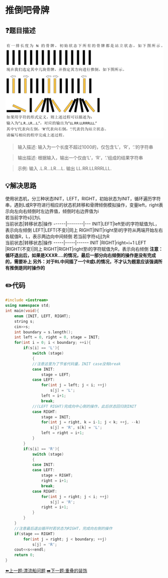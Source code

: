 # 推倒吧骨牌

## :question:题目描述
![牛客网:推倒吧骨牌](PushDominoes.png)

>输入描述:
输入为一个长度不超过1000的，仅包含‘L’，‘R’，‘.’的字符串

>输出描述:
根据输入，输出一个仅由‘L’，‘R’，‘.’组成的结果字符串

>示例:
输入 
.L.R...LR....L.
输出
LL.RR.LLRRRLLL.

## :bulb:解决思路
使用状态机，分三种状态INIT，LEFT，RIGHT，初始状态为INIT，循环遍历字符串，遇到L或R字符进行相应的状态机转移和骨牌倾倒模拟操作，变量left，right表示向左向右倾倒时左边界值，倾倒时右边界值为i    
若当前字符s[i]为L        
当前状态|转移状态|操作
------|--------|---
INIT|LEFT|left至i的字符赋值为L，表示向左倾倒
LEFT|LEFT(不变)|同上
RIGHT|INIT|right至i的字符从两端开始左右各赋值R，L，表示两边向中间倾倒
若当前字符s[j]为R     
当前状态|转移状态|操作
-----|-----|------
INIT |RIGHT|right=i+1
LEFT |RIGHT(不变)|同上
RIGHT|RIGHT|right至i的字符赋值为R，表示向右倾倒
**注意：循环退出后，如果是XXXR....的情况，最后一部分向右倾倒的操作是没有完成的，需要补上
另外：对于RL中间插了一个R或L的情况，不才认为题意应该强调所有推倒是同时操作的**

## :pencil2:代码
```c++
#include <iostream>
using namespace std;
int main(void){
    enum {INIT, LEFT, RIGHT};
    string s;
    cin>>s;
    int boundary = s.length();
    int left = 0, right = 0, stage = INIT;
    for(int i = 0; i < boundary; ++i){
        if(s[i] == 'L'){
            switch (stage)
            {
            //注意这里为了节省代码量，INIT case没有break
            case INIT:
                stage = LEFT;
            case LEFT:
                for(int j = left; j < i; ++j)
                    s[j] = 'L';
                left = i+1;
                break;
            //(LEFT RIGHT)完成向中心倒的操作，此后状态回归到INIT
            case RIGHT:
                stage = INIT;
                for(int j = right, k = i-1; j < k; ++j, --k)
                    s[j] = 'R', s[k] = 'L';
                left = right = i+1;
            }
        }
        if(s[i] == 'R'){
            switch (stage)
            {
            case INIT:
            case LEFT:
                stage = RIGHT;
                right = i+1;
                break;
            case RIGHT:
                for(int j = right; j < i; ++j)
                    s[j] = 'R';
                right = i+1;
            }
        }
    }
    //注意最后退出循环时若状态为RIGHT，完成向右倒的操作
    if(stage == RIGHT)
        for(int j = right; j < boundary; ++j)
            s[j] = 'R';
    cout<<s<<endl;
    return 0;
}
```
[:arrow_left:上一题:漂流船问题](MinNumOfBoats.md)
[:arrow_right:下一题:重叠的装饰](#)
